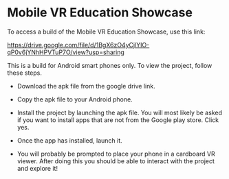 # Mobile VR Education Showcase

To access a build of the Mobile VR Education Showcase, use this link:

https://drive.google.com/file/d/1BgX6zO4yCjlYIO-qP0v6jYNhHPVTuP7O/view?usp=sharing

This is a build for Android smart phones only. To view the project, follow these steps.

* Download the apk file from the google drive link.

* Copy the apk file to your Android phone.

* Install the project by launching the apk file. You will most likely be asked if you want to install apps that are not from the Google play store. Click yes.

* Once the app has installed, launch it.

* You will probably be prompted to place your phone in a cardboard VR viewer. After doing this you should be able to interact with the project and explore it!
